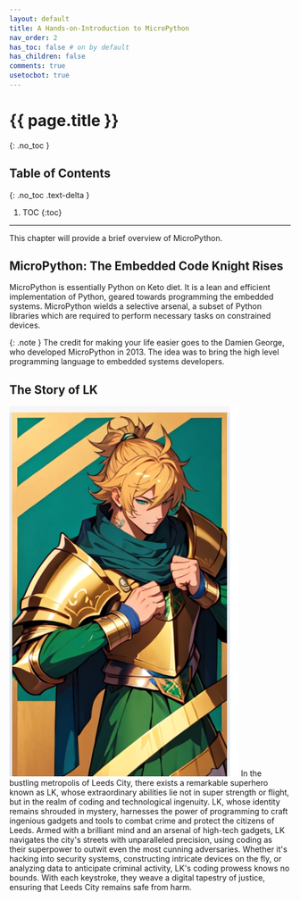 ```yaml
---
layout: default
title: A Hands-on-Introduction to MicroPython
nav_order: 2
has_toc: false # on by default
has_children: false
comments: true
usetocbot: true
---
```

# {{ page.title }}
{: .no_toc }

## Table of Contents
{: .no_toc .text-delta }

1. TOC
{:toc}
---

This chapter will provide a brief overview of MicroPython.

## MicroPython: The Embedded Code Knight Rises
MicroPython is essentially Python on Keto diet. It is a lean and efficient implementation of Python, geared towards programming the embedded systems. MicroPython wields a selective arsenal, a subset of Python libraries which are required to perform necessary tasks on constrained devices.


{: .note }
The credit for making your life easier goes to the Damien George, who developed MicroPython in 2013. The idea was to bring the high level programming language to embedded systems developers. 

## The Story of LK
![Leeds Coding Kinght (LK)](./assets/lk.png)
In the bustling metropolis of Leeds City, there exists a remarkable superhero known as LK, whose extraordinary abilities lie not in super strength or flight, but in the realm of coding and technological ingenuity. LK, whose identity remains shrouded in mystery, harnesses the power of programming to craft ingenious gadgets and tools to combat crime and protect the citizens of Leeds. Armed with a brilliant mind and an arsenal of high-tech gadgets, LK navigates the city's streets with unparalleled precision, using coding as their superpower to outwit even the most cunning adversaries. Whether it's hacking into security systems, constructing intricate devices on the fly, or analyzing data to anticipate criminal activity, LK's coding prowess knows no bounds. With each keystroke, they weave a digital tapestry of justice, ensuring that Leeds City remains safe from harm.